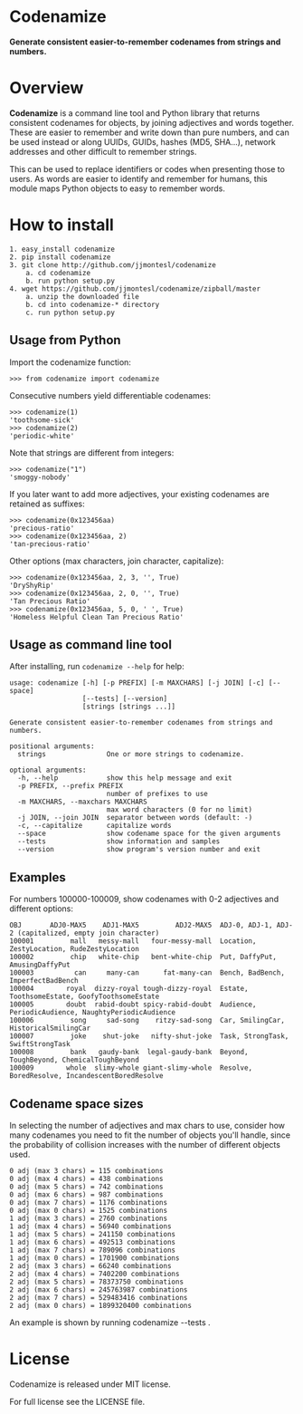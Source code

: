 Codenamize
==========

**Generate consistent easier-to-remember codenames from strings and numbers.**


Overview
========

**Codenamize** is a command line tool and Python library that
returns consistent codenames for objects, by joining
adjectives and words together. These are easier to remember and
write down than pure numbers, and can be used instead or along UUIDs,
GUIDs, hashes (MD5, SHA...), network addresses and other difficult
to remember strings.

This can be used to replace identifiers or codes when presenting those to users.
As words are easier to identify and remember for humans, this module maps
Python objects to easy to remember words.


How to install
==============

    1. easy_install codenamize
    2. pip install codenamize
    3. git clone http://github.com/jjmontesl/codenamize
        a. cd codenamize
        b. run python setup.py
    4. wget https://github.com/jjmontesl/codenamize/zipball/master
        a. unzip the downloaded file
        b. cd into codenamize-* directory
        c. run python setup.py


Usage from Python
-----------------

Import the codenamize function:

    >>> from codenamize import codenamize

Consecutive numbers yield differentiable codenames:

    >>> codenamize(1)
    'toothsome-sick'
    >>> codenamize(2)
    'periodic-white'

Note that strings are different from integers:

    >>> codenamize("1")
    'smoggy-nobody'

If you later want to add more adjectives, your existing codenames
are retained as suffixes:

    >>> codenamize(0x123456aa)
    'precious-ratio'
    >>> codenamize(0x123456aa, 2)
    'tan-precious-ratio'

Other options (max characters, join character, capitalize):

    >>> codenamize(0x123456aa, 2, 3, '', True)
    'DryShyRip'
    >>> codenamize(0x123456aa, 2, 0, '', True)
    'Tan Precious Ratio'
    >>> codenamize(0x123456aa, 5, 0, ' ', True)
    'Homeless Helpful Clean Tan Precious Ratio'


Usage as command line tool
--------------------------

After installing, run `codenamize --help` for help:

    usage: codenamize [-h] [-p PREFIX] [-m MAXCHARS] [-j JOIN] [-c] [--space]
                      [--tests] [--version]
                      [strings [strings ...]]

    Generate consistent easier-to-remember codenames from strings and numbers.

    positional arguments:
      strings               One or more strings to codenamize.

    optional arguments:
      -h, --help            show this help message and exit
      -p PREFIX, --prefix PREFIX
                            number of prefixes to use
      -m MAXCHARS, --maxchars MAXCHARS
                            max word characters (0 for no limit)
      -j JOIN, --join JOIN  separator between words (default: -)
      -c, --capitalize      capitalize words
      --space               show codename space for the given arguments
      --tests               show information and samples
      --version             show program's version number and exit


Examples
--------

For numbers 100000-100009, show codenames with 0-2 adjectives and different options:

    OBJ       ADJ0-MAX5    ADJ1-MAX5         ADJ2-MAX5  ADJ-0, ADJ-1, ADJ-2 (capitalized, empty join character)
    100001         mall   messy-mall   four-messy-mall  Location, ZestyLocation, RudeZestyLocation
    100002         chip   white-chip   bent-white-chip  Put, DaffyPut, AmusingDaffyPut
    100003          can     many-can      fat-many-can  Bench, BadBench, ImperfectBadBench
    100004        royal  dizzy-royal tough-dizzy-royal  Estate, ToothsomeEstate, GoofyToothsomeEstate
    100005        doubt  rabid-doubt spicy-rabid-doubt  Audience, PeriodicAudience, NaughtyPeriodicAudience
    100006         song     sad-song    ritzy-sad-song  Car, SmilingCar, HistoricalSmilingCar
    100007         joke    shut-joke   nifty-shut-joke  Task, StrongTask, SwiftStrongTask
    100008         bank   gaudy-bank  legal-gaudy-bank  Beyond, ToughBeyond, ChemicalToughBeyond
    100009        whole  slimy-whole giant-slimy-whole  Resolve, BoredResolve, IncandescentBoredResolve

Codename space sizes
--------------------

In selecting the number of adjectives and max chars to use, consider how
many codenames you need to fit the number of objects you'll handle, since
the probability of collision increases with the number of different objects
used.

    0 adj (max 3 chars) = 115 combinations
    0 adj (max 4 chars) = 438 combinations
    0 adj (max 5 chars) = 742 combinations
    0 adj (max 6 chars) = 987 combinations
    0 adj (max 7 chars) = 1176 combinations
    0 adj (max 0 chars) = 1525 combinations
    1 adj (max 3 chars) = 2760 combinations
    1 adj (max 4 chars) = 56940 combinations
    1 adj (max 5 chars) = 241150 combinations
    1 adj (max 6 chars) = 492513 combinations
    1 adj (max 7 chars) = 789096 combinations
    1 adj (max 0 chars) = 1701900 combinations
    2 adj (max 3 chars) = 66240 combinations
    2 adj (max 4 chars) = 7402200 combinations
    2 adj (max 5 chars) = 78373750 combinations
    2 adj (max 6 chars) = 245763987 combinations
    2 adj (max 7 chars) = 529483416 combinations
    2 adj (max 0 chars) = 1899320400 combinations

An example is shown by running  codenamize --tests .


License
====================

Codenamize is released under MIT license.

For full license see the LICENSE file.

